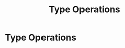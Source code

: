 ﻿---
layout: default
title: Type Operations
parent: Jyro Language Syntax
has_children: true
has_toc: false
permalink: /jyro/types/
---

# Type Operations